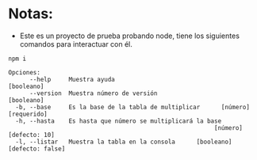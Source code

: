 # Notas:
- Este es un proyecto de prueba probando node, tiene los siguientes comandos para interactuar con él.

```
npm i
```

```
Opciones:
      --help     Muestra ayuda                                        [booleano]
      --version  Muestra número de versión                            [booleano]
  -b, --base     Es la base de la tabla de multiplicar      [número] [requerido]
  -h, --hasta    Es hasta que número se multiplicará la base
                                                          [número] [defecto: 10]
  -l, --listar   Muestra la tabla en la consola      [booleano] [defecto: false]
  ```